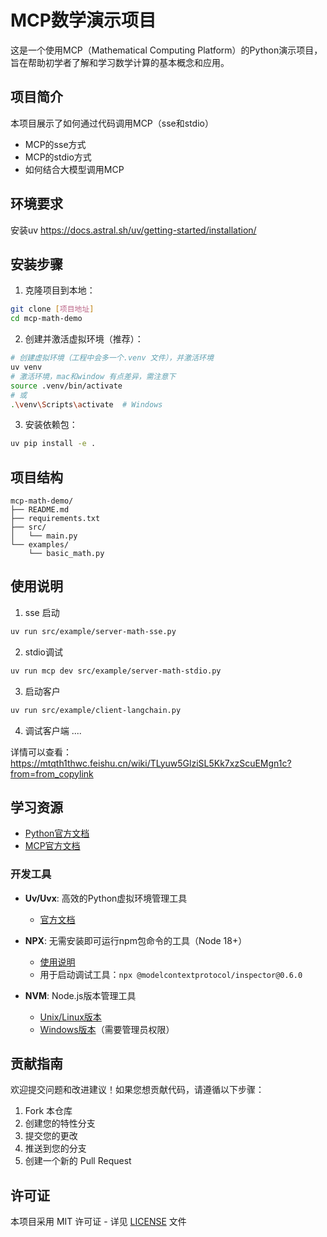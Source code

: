 # MCP数学演示项目

这是一个使用MCP（Mathematical Computing Platform）的Python演示项目，旨在帮助初学者了解和学习数学计算的基本概念和应用。

## 项目简介

本项目展示了如何通过代码调用MCP（sse和stdio）
- MCP的sse方式
- MCP的stdio方式
- 如何结合大模型调用MCP

## 环境要求
安装uv https://docs.astral.sh/uv/getting-started/installation/

## 安装步骤

1. 克隆项目到本地：
```bash
git clone [项目地址]
cd mcp-math-demo
```

2. 创建并激活虚拟环境（推荐）：
```bash
# 创建虚拟环境（工程中会多一个.venv 文件），并激活环境
uv venv
# 激活环境，mac和window 有点差异，需注意下
source .venv/bin/activate
# 或
.\venv\Scripts\activate  # Windows
```

3. 安装依赖包：
```bash
uv pip install -e .
```

## 项目结构

```
mcp-math-demo/
├── README.md
├── requirements.txt
├── src/
│   └── main.py
└── examples/
    └── basic_math.py
```

## 使用说明

1. sse 启动
```bash
uv run src/example/server-math-sse.py
```

2. stdio调试
```bash
uv run mcp dev src/example/server-math-stdio.py
```

3. 启动客户
```bash
uv run src/example/client-langchain.py
```

4. 调试客户端
....

详情可以查看：
https://mtqth1thwc.feishu.cn/wiki/TLyuw5GlziSL5Kk7xzScuEMgn1c?from=from_copylink

## 学习资源
- [Python官方文档](https://docs.python.org/zh-cn/3/)
- [MCP官方文档](https://modelcontextprotocol.io/introduction) 

### 开发工具
- **Uv/Uvx**: 高效的Python虚拟环境管理工具
  - [官方文档](https://docs.astral.sh/uv/)

- **NPX**: 无需安装即可运行npm包命令的工具（Node 18+）
  - [使用说明](https://www.tkcnn.com/npm/commands/npx.html)
  - 用于启动调试工具：`npx @modelcontextprotocol/inspector@0.6.0`

- **NVM**: Node.js版本管理工具
  - [Unix/Linux版本](https://github.com/nvm-sh/nvm)
  - [Windows版本](https://github.com/coreybutler/nvm-windows)（需要管理员权限）

## 贡献指南

欢迎提交问题和改进建议！如果您想贡献代码，请遵循以下步骤：

1. Fork 本仓库
2. 创建您的特性分支
3. 提交您的更改
4. 推送到您的分支
5. 创建一个新的 Pull Request

## 许可证

本项目采用 MIT 许可证 - 详见 [LICENSE](LICENSE) 文件
